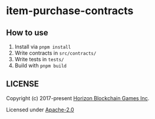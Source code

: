 item-purchase-contracts
=======================

## How to use

1. Install via `pnpm install`
2. Write contracts in `src/contracts/`
3. Write tests in `tests/`
4. Build with `pnpm build`


## LICENSE

Copyright (c) 2017-present [Horizon Blockchain Games Inc](https://horizon.io).

Licensed under [Apache-2.0](./LICENSE)
